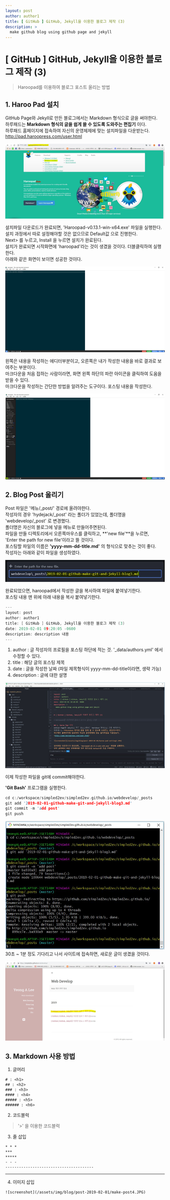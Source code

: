 ```yaml
---
layout: post
author: author1
title: [ GitHub ] GitHub, Jekyll을 이용한 블로그 제작 (3)
description: >
  make github blog using github page and jekyll
---
```


# [ GitHub ] GitHub, Jekyll을 이용한 블로그 제작 (3)

> Haroopad를 이용하여 블로그 포스트 올리는 방법

## 1. Haroo Pad 설치  
GitHub Page와 Jekyll로 만든 블로그에서는 Markdown 형식으로 글을 써야한다.  
하루패드는 **Markdown 형식의 글을 쉽게 쓸 수 있도록 도와주는 편집기** 이다.  
하루패드 홈페이지에 접속하여 자신의 운영체제에 맞는 설치파일을 다운받는다.  
<http://pad.haroopress.com/user.html>  

![screenshot](/assets/img/blog/post-2019-02-01/haroo-pad-setting1.JPG)   

설치파일 다운로드가 완료되면, 'Haroopad-v0.13.1-win-x64.exe' 파일을 실행한다.  
설치 과정에서 따로 설정해야할 것은 없으므로 Default값 으로 진행한다.  
Next> 를 누르고, Install 을 누르면 설치가 완료된다.  
설치가 완료되면 시작화면에 'haroopad'라는 것이 생겼을 것이다. 더블클릭하여 실행한다.  
아래와 같은 화면이 보이면 성공한 것이다.  

![screenshot](/assets/img/blog/post-2019-02-01/haroo-pad-setting2.JPG)   

왼쪽은 내용을 작성하는 에디터부분이고, 오른쪽은 내가 작성한 내용을 바로 결과로 보여주는 부분이다.  
마크다운을 처음 접하는 사람이라면, 화면 왼쪽 하단의 파란 아이콘을 클릭하여 도움을 받을 수 있다.  
마크다운을 작성하는 간단한 방법을 알려주는 도구이다. 포스팅 내용을 작성한다.  

![screenshot](/assets/img/blog/post-2019-02-01/haroo-pad-setting3.JPG)   

## 2. Blog Post 올리기  
Post 파일은 '메뉴/_post/' 경로에 올려야한다.   
작성자의 경우 'hydejack/_post' 라는 폴더가 있었는데, 폴더명을 'webdevelop/_post' 로 변경했다.  
폴더명은 자신의 블로그에 넣을 메뉴로 만들어주면된다.  
파일을 만들 디렉토리에서 오른쪽마우스를 클릭하고, **'new file'**을 누르면,  
'Enter the path for new file'이라고 뜰 것이다.  
포스팅할 파일의 이름은 **'yyyy-mm-dd-title.md'** 의 형식으로 맞추는 것이 좋다.   
작성자는 아래와 같이 파일을 생성하였다.  

![screenshot](/assets/img/blog/post-2019-02-01/make-post1.JPG)  

완료되었으면, haroopad에서 작성한 글을 복사하여 파일에 붙여넣기한다.  
포스팅 내용 맨 위에 아래 내용을 복사 붙여넣기한다.  

```c
---   
layout: post  
author: author1  
title: [ GitHub ] GitHub, Jekyll을 이용한 블로그 제작 (3)  
date: 2019-02-01 09:20:05 -0600  
description: description 내용  
---  
```

1. author : 글 작성자의 프로필을 포스팅 하단에 적는 것. '_data/authors.yml' 에서 수정할 수 있다.  
2. title : 해당 글의 포스팅 제목  
3. date : 글을 작성한 날짜 (파일 제목형식이 yyyy-mm-dd-title이라면, 생략 가능)    
4. description : 글에 대한 설명  

![screenshot](/assets/img/blog/post-2019-02-01/make-post2.JPG)  

이제 작성한 파일을 git에 commit해야한다.  

**'Git Bash'** 프로그램을 실행한다.  
```c
cd c:/workspace/simpled2ev/simpled2ev.github.io/webdevelop/_posts  
git add '2019-02-01-github-make-git-and-jekyll-blog3.md'  
git commit -m 'add post'  
git push  
```

![screenshot](/assets/img/blog/post-2019-02-01/make-post3.JPG)  
30초 ~ 1분 정도 기다리고 나서 사이트에 접속하면, 새로운 글이 생겼을 것이다.  

![screenshot](/assets/img/blog/post-2019-02-01/make-post4.JPG)  



## 3. Markdown 사용 방법
1. 글머리  
```   
# : <h1>  
## : <h2>  
### : <h3>  
#### : <h4>  
##### : <h5>  
###### : <h6>  
```   


2. 코드블럭  
> '>' 을 이용한 코드블럭  


3. 줄 삽입  
```  
* * *  
***  
*****  
- - -  
---------------------------------------     
```   
---------------------------------------   


4. 이미지 삽입  
```   
![screenshot](/assets/img/blog/post-2019-02-01/make-post4.JPG)   
```   
